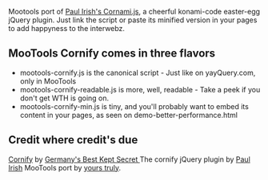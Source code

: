 Mootools port of [Paul Irish's Cornami.js](http://paulirish.com/2009/cornify-easter-egg-with-jquery/), a cheerful konami-code easter-egg jQuery plugin.
Just link the script or paste its minified version in your pages to add happyness to the interwebz.

MooTools Cornify comes in three flavors
--
* mootools-cornify.js is the canonical script - Just like on yayQuery.com, only in MooTools
* mootools-cornify-readable.js is more, well, readable - Take a peek if you don't get WTH is going on.
* mootools-cornify-min.js is tiny, and you'll probably want to embed its content in your pages, as seen on demo-better-performance.html
	
Credit where credit's due
--
[Cornify](cornify.com) by [Germany's Best Kept Secret
](http://www.germanysbestkeptsecret.com/)The cornify jQuery plugin by [Paul Irish](http://paulirish.com/)
MooTools port by [yours truly](http://ronnyo.com).
